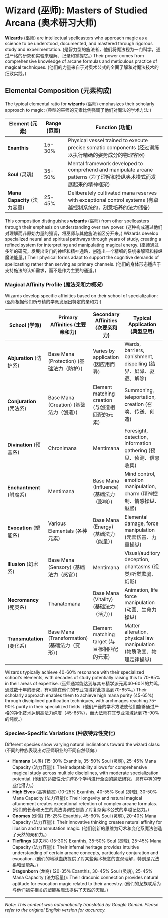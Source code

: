 # **Wizard** (巫师): Masters of Studied Arcana (奥术研习大师)

[**Wizards** (巫师)](/codex/Classes/Wizard/Wizard.md) are intellectual spellcasters who approach magic as a science to be understood, documented, and mastered through rigorous study and experimentation. (是智力型的施法者，他们将魔法视为一门科学，通过严格的研究和实验来理解、记录和掌握它。) Their power comes from comprehensive knowledge of arcane formulas and meticulous practice of magical techniques. (他们的力量来自于对奥术公式的全面了解和对魔法技术的细致实践。)

## Elemental Composition (元素构成)

The typical elemental ratio for **wizards** (巫师) emphasizes their scholarly approach to magic: (典型的巫师的元素比例强调了他们对魔法的学术方法:)

| Element (元素) | Range (范围) | Function (功能) |
|---------|------------|----------|
| **Exanthis** | 15-30% | Physical vessel trained to execute precise somatic components (经过训练以执行精确的姿势成分的物理容器) |
| **Soul** (灵魂) | 35-50% | Mental framework developed to comprehend and manipulate arcane patterns (为了理解和操纵奥术模式而发展起来的精神框架) |
| **Mana Capacity** (法力容量) | 25-45% | Deliberately cultivated mana reserves with exceptional control systems (有卓越控制系统的，刻意培养的法力储备) |

This composition distinguishes **wizards** (巫师) from other spellcasters through their emphasis on understanding over raw power. (这种构成通过他们对理解而非原始力量的强调，将巫师与其他施法者区分开来。) Wizards develop specialized neural and spiritual pathways through years of study, creating a refined system for interpreting and manipulating magical energy. (巫师通过多年的研究，发展出专门的神经和精神通路，创造出一个精细的系统来解释和操纵魔法能量。) Their physical forms adapt to support the cognitive demands of spellcasting rather than serving as primary channels. (他们的身体形态适应于支持施法的认知需求，而不是作为主要的通道。)

### Magical Affinity Profile (魔法亲和力概况)

Wizards develop specific affinities based on their school of specialization: (巫师根据他们所专精的学派发展出特定的亲和力:)

| School (学派) | Primary Affinities (主要亲和力) | Secondary Affinities (次要亲和力) | Typical Application (典型应用) |
|--------------|-------------------|---------------------|---------------------|
| **Abjuration** (防护系) | Base Mana (Protection) (基础法力（防护）) | Varies by application (因应用而异) | Wards, barriers, banishment, dispelling (结界、屏障、驱逐、解除) |
| **Conjuration** (咒法系) | Base Mana (Creation) (基础法力（创造）) | Element matching creation (与创造相匹配的元素) | Summoning, teleportation, creation (召唤、传送、创造) |
| **Divination** (预言系) | Chronimana | Mentimana | Foresight, detection, information gathering (预见、侦测、信息收集) |
| **Enchantment** (附魔系) | Mentimana | Base Mana (Influence) (基础法力（影响）) | Mind control, emotion manipulation, charm (精神控制、情感操纵、魅惑) |
| **Evocation** (塑能系) | Various Elementals (各种元素) | Base Mana (Energy) (基础法力（能量）) | Elemental damage, force manipulation (元素伤害、力量操纵) |
| **Illusion** (幻术系) | Base Mana (Sensory) (基础法力（感官）) | Mentimana | Visual/auditory deception, phantasms (视觉/听觉欺骗、幻影) |
| **Necromancy** (死灵系) | Thanatomana | Base Mana (Vitality) (基础法力（活力）) | Animation, life force manipulation (动画、生命力操纵) |
| **Transmutation** (变化系) | Base Mana (Transformation) (基础法力（变形）) | Element matching target (与目标相匹配的元素) | Matter alteration, physical law manipulation (物质改变、物理定律操纵) |

Wizards typically achieve 40-60% resonance with their specialized school's elements, with decades of study potentially raising this to 70-85% in their areas of expertise. (巫师通常能达到与其专精学派元素40-60%的共鸣，通过数十年的研究，有可能在他们的专业领域将此提高到70-85%。) Their scholarly approach enables them to achieve high mana purity (45-65%) through disciplined purification techniques, with archmages reaching 75-90% purity in their specialized fields. (他们严谨的学术方法使他们能够通过严格的净化技术达到高法力纯度（45-65%），而大法师在其专业领域达到75-90%的纯度。)

### Species-Specific Variations (种族特异性变化)

Different species show varying natural inclinations toward the wizard class: (不同的种族表现出对巫师职业的不同自然倾向:)

- **Humans** (人类) (15-30% Exanthis, 35-50% Soul (灵魂), 25-45% Mana Capacity (法力容量)): Their adaptability allows for comprehensive magical study across multiple disciplines, with moderate specialization potential. (他们的适应性允许跨多个学科进行全面的魔法研究，具有中等的专业化潜力。)
- **High Elves** (高等精灵) (10-25% Exanthis, 40-55% Soul (灵魂), 30-50% Mana Capacity (法力容量)): Their longevity and natural magical attunement creates exceptional retention of complex arcane formulas. (他们的长寿和天生的魔法协调性创造了对复杂奥术公式的卓越记忆力。)
- **Gnomes** (侏儒) (15-25% Exanthis, 45-60% Soul (灵魂), 20-40% Mana Capacity (法力容量)): Their innovative thinking creates natural affinity for illusion and transmutation magic. (他们创新的思维为幻术和变化系魔法创造了天然的亲和力。)
- **Tieflings** (提夫林) (15-30% Exanthis, 35-50% Soul (灵魂), 25-45% Mana Capacity (法力容量)): Their infernal heritage provides intuitive understanding of certain arcane concepts, particularly conjuration and evocation. (他们的地狱血统提供了对某些奥术概念的直观理解，特别是咒法系和塑能系。)
- **Dragonborn** (龙裔) (20-35% Exanthis, 30-45% Soul (灵魂), 25-45% Mana Capacity (法力容量)): Their draconic connection provides natural aptitude for evocation magic related to their ancestry. (他们的龙族联系为与他们祖先相关的塑能系魔法提供了天然的天赋。)


---
_Note: This content was automatically translated by Google Gemini. Please refer to the original English version for accuracy._